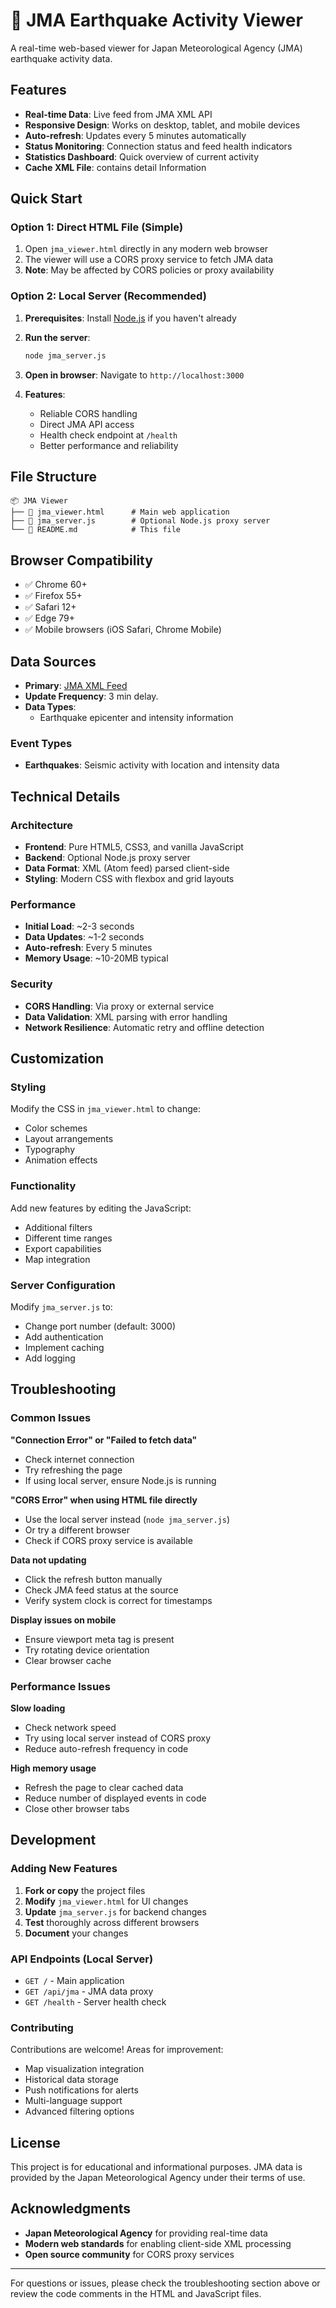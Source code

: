 # 🌋 JMA Earthquake Activity Viewer

A real-time web-based viewer for Japan Meteorological Agency (JMA) earthquake activity data.

## Features

- **Real-time Data**: Live feed from JMA XML API
- **Responsive Design**: Works on desktop, tablet, and mobile devices
- **Auto-refresh**: Updates every 5 minutes automatically
- **Status Monitoring**: Connection status and feed health indicators
- **Statistics Dashboard**: Quick overview of current activity
- **Cache XML File**: contains detail Information

## Quick Start

### Option 1: Direct HTML File (Simple)

1. Open `jma_viewer.html` directly in any modern web browser
2. The viewer will use a CORS proxy service to fetch JMA data
3. **Note**: May be affected by CORS policies or proxy availability

### Option 2: Local Server (Recommended)

1. **Prerequisites**: Install [Node.js](https://nodejs.org/) if you haven't already

2. **Run the server**:
   ```bash
   node jma_server.js
   ```

3. **Open in browser**: Navigate to `http://localhost:3000`

4. **Features**:
   - Reliable CORS handling
   - Direct JMA API access
   - Health check endpoint at `/health`
   - Better performance and reliability

## File Structure

```
📦 JMA Viewer
├── 📄 jma_viewer.html      # Main web application
├── 📄 jma_server.js        # Optional Node.js proxy server
└── 📄 README.md            # This file
```

## Browser Compatibility

- ✅ Chrome 60+
- ✅ Firefox 55+
- ✅ Safari 12+
- ✅ Edge 79+
- ✅ Mobile browsers (iOS Safari, Chrome Mobile)

## Data Sources

- **Primary**: [JMA XML Feed](https://www.data.jma.go.jp/developer/xml/feed/eqvol.xml)
- **Update Frequency**: 3 min delay.
- **Data Types**: 
  - Earthquake epicenter and intensity information

### Event Types
- **Earthquakes**: Seismic activity with location and intensity data

## Technical Details

### Architecture
- **Frontend**: Pure HTML5, CSS3, and vanilla JavaScript
- **Backend**: Optional Node.js proxy server
- **Data Format**: XML (Atom feed) parsed client-side
- **Styling**: Modern CSS with flexbox and grid layouts

### Performance
- **Initial Load**: ~2-3 seconds
- **Data Updates**: ~1-2 seconds
- **Auto-refresh**: Every 5 minutes
- **Memory Usage**: ~10-20MB typical

### Security
- **CORS Handling**: Via proxy or external service
- **Data Validation**: XML parsing with error handling
- **Network Resilience**: Automatic retry and offline detection

## Customization

### Styling
Modify the CSS in `jma_viewer.html` to change:
- Color schemes
- Layout arrangements
- Typography
- Animation effects

### Functionality
Add new features by editing the JavaScript:
- Additional filters
- Different time ranges
- Export capabilities
- Map integration

### Server Configuration
Modify `jma_server.js` to:
- Change port number (default: 3000)
- Add authentication
- Implement caching
- Add logging

## Troubleshooting

### Common Issues

**"Connection Error" or "Failed to fetch data"**
- Check internet connection
- Try refreshing the page
- If using local server, ensure Node.js is running

**"CORS Error" when using HTML file directly**
- Use the local server instead (`node jma_server.js`)
- Or try a different browser
- Check if CORS proxy service is available

**Data not updating**
- Click the refresh button manually
- Check JMA feed status at the source
- Verify system clock is correct for timestamps

**Display issues on mobile**
- Ensure viewport meta tag is present
- Try rotating device orientation
- Clear browser cache

### Performance Issues

**Slow loading**
- Check network speed
- Try using local server instead of CORS proxy
- Reduce auto-refresh frequency in code

**High memory usage**
- Refresh the page to clear cached data
- Reduce number of displayed events in code
- Close other browser tabs

## Development

### Adding New Features

1. **Fork or copy** the project files
2. **Modify** `jma_viewer.html` for UI changes
3. **Update** `jma_server.js` for backend changes
4. **Test** thoroughly across different browsers
5. **Document** your changes

### API Endpoints (Local Server)

- `GET /` - Main application
- `GET /api/jma` - JMA data proxy
- `GET /health` - Server health check

### Contributing

Contributions are welcome! Areas for improvement:
- Map visualization integration
- Historical data storage
- Push notifications for alerts
- Multi-language support
- Advanced filtering options

## License

This project is for educational and informational purposes. JMA data is provided by the Japan Meteorological Agency under their terms of use.

## Acknowledgments

- **Japan Meteorological Agency** for providing real-time data
- **Modern web standards** for enabling client-side XML processing
- **Open source community** for CORS proxy services

---

For questions or issues, please check the troubleshooting section above or review the code comments in the HTML and JavaScript files.



